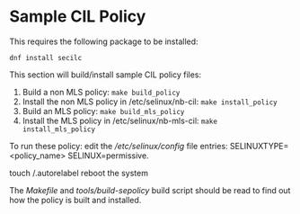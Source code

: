 # Sample CIL Policy

This requires the following package to be installed:

`dnf install secilc`

This section will build/install sample CIL policy files:

1) Build a non MLS policy: `make build_policy`
2) Install the non MLS policy in /etc/selinux/nb-cil: `make install_policy`
3) Build an MLS policy: `make build_mls_policy`
4) Install the MLS policy in /etc/selinux/nb-mls-cil: `make install_mls_policy`


To run these policy:
    edit the */etc/selinux/config* file entries:
        SELINUXTYPE=<policy_name>
        SELINUX=permissive.

   touch /.autorelabel
   reboot the system

The *Makefile* and *tools/build-sepolicy* build script should be
read to find out how the policy is built and installed.
